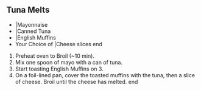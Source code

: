 ## Tuna Melts

- |Mayonnaise
- |Canned Tuna
- |English Muffins
- Your Choice of |Cheese slices
end

1. Preheat oven to Broil (~10 min).
2. Mix one spoon of mayo with a can of tuna.
3. Start toasting English Muffins on 3.
4. On a foil-lined pan, cover the toasted muffins with the tuna, then a slice of cheese. Broil until the cheese has melted.
end

